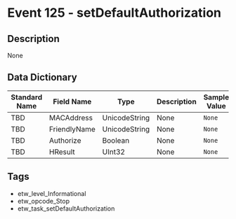 # Event 125 - setDefaultAuthorization

## Description
None

## Data Dictionary
|Standard Name|Field Name|Type|Description|Sample Value|
|---|---|---|---|---|
|TBD|MACAddress|UnicodeString|None|`None`|
|TBD|FriendlyName|UnicodeString|None|`None`|
|TBD|Authorize|Boolean|None|`None`|
|TBD|HResult|UInt32|None|`None`|

## Tags
* etw_level_Informational
* etw_opcode_Stop
* etw_task_setDefaultAuthorization